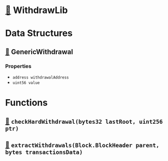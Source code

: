 # [🔗](contracts/lib/WithdrawLib.sol#L8) WithdrawLib

# Data Structures

## [🔗](contracts/lib/WithdrawLib.sol#L9) GenericWithdrawal

### Properties

- `address withdrawalAddress`
- `uint56 value`

# Functions

## [🔗](contracts/lib/WithdrawLib.sol#L14) `checkHardWithdrawal(bytes32 lastRoot, uint256 ptr)`

## [🔗](contracts/lib/WithdrawLib.sol#L29) `extractWithdrawals(Block.BlockHeader parent, bytes transactionsData)`
